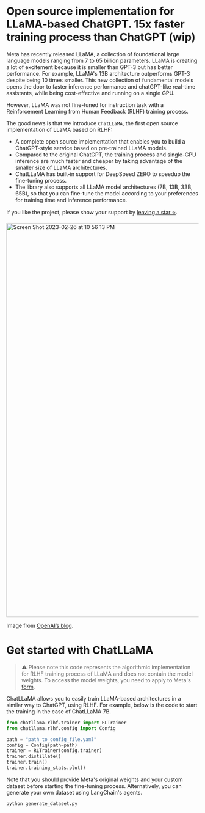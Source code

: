 # **Open source implementation for LLaMA-based ChatGPT. 15x faster training process than ChatGPT (wip)**

Meta has recently released LLaMA, a collection of foundational large language models ranging from 7 to 65 billion parameters.
LLaMA is creating a lot of excitement because it is smaller than GPT-3 but has better performance. For example, LLaMA's 13B architecture outperforms GPT-3 despite being 10 times smaller. This new collection of fundamental models opens the door to faster inference performance and chatGPT-like real-time assistants, while being cost-effective and running on a single GPU.

However, LLaMA was not fine-tuned for instruction task with a Reinforcement Learning from Human Feedback (RLHF) training process.

The good news is that we introduce `ChatLLaMA`, the first open source implementation of LLaMA based on RLHF:

- A complete open source implementation that enables you to build a ChatGPT-style service based on pre-trained LLaMA models.
- Compared to the original ChatGPT, the training process and single-GPU inference are much faster and cheaper by taking advantage of the smaller size of LLaMA architectures.
- ChatLLaMA has built-in support for DeepSpeed ZERO to speedup the fine-tuning process.
- The library also supports all LLaMA model architectures (7B, 13B, 33B, 65B), so that you can fine-tune the model according to your preferences for training time and inference performance.

If you like the project, please show your support by [leaving a star ⭐](https://github.com/nebuly-ai/nebullvm/stargazers).


<img width="1032" alt="Screen Shot 2023-02-26 at 10 56 13 PM" src="https://user-images.githubusercontent.com/83510798/221439813-5972d029-dae5-4561-ab3d-5a55fa5cde09.png">

Image from [OpenAI’s blog](https://openai.com/blog/chatgpt).


# Get started with ChatLLaMA

> :warning: Please note this code represents the algorithmic implementation for RLHF training process of LLaMA and does not contain the model weights. To access the model weights, you need to apply to Meta's [form](https://forms.gle/jk851eBVbX1m5TAv5).

ChatLLaMA allows you to easily train LLaMA-based architectures in a similar way to ChatGPT, using RLHF.
For example, below is the code to start the training in the case of ChatLLaMA 7B.

```python
from chatllama.rlhf.trainer import RLTrainer
from chatllama.rlhf.config import Config

path = "path_to_config_file.yaml"
config = Config(path=path)
trainer = RLTrainer(config.trainer)
trainer.distillate()
trainer.train()
trainer.training_stats.plot()
```

Note that you should provide Meta's original weights and your custom dataset before starting the fine-tuning process. Alternatively, you can generate your own dataset using LangChain's agents.

```python
python generate_dataset.py
```
